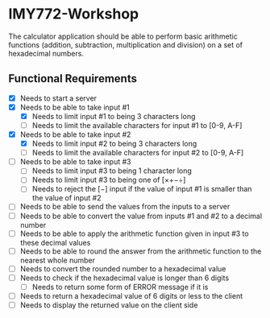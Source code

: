 # IMY772-Workshop

The calculator application should be able to perform basic arithmetic functions (addition, subtraction, multiplication and division) on a set of hexadecimal numbers.

## Functional Requirements

- [x] Needs to start a server
- [x] Needs to be able to take input #1
  - [x] Needs to limit input #1 to being 3 characters long
  - [ ] Needs to limit the available characters for input #1 to [0-9, A-F]
- [x] Needs to be able to take input #2
  - [x] Needs to limit input #2 to being 3 characters long
  - [ ] Needs to limit the available characters for input #2 to [0-9, A-F]
- [ ] Needs to be able to take input #3
  - [ ] Needs to limit input #3 to being 1 character long
  - [ ] Needs to limit input #3 to being one of [×+−÷]
  - [ ] Needs to reject the [−] input if the value of input #1 is smaller than the value of input #2
- [ ] Needs to be able to send the values from the inputs to a server
- [ ] Needs to be able to convert the value from inputs #1 and #2 to a decimal number
- [ ] Needs to be able to apply the arithmetic function given in input #3 to these decimal values
- [ ] Needs to be able to round the answer from the arithmetic function to the nearest whole number
- [ ] Needs to convert the rounded number to a hexadecimal value
- [ ] Needs to check if the hexadecimal value is longer than 6 digits
  - [ ] Needs to return some form of ERROR message if it is
- [ ] Needs to return a hexadecimal value of 6 digits or less to the client
- [ ] Needs to display the returned value on the client side
